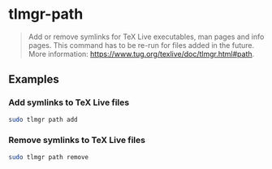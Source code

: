 # tlmgr-path

> Add or remove symlinks for TeX Live executables, man pages and info pages. This command has to be re-run for files added in the future. More information: <https://www.tug.org/texlive/doc/tlmgr.html#path>.

## Examples

### Add symlinks to TeX Live files

```bash
sudo tlmgr path add
```

### Remove symlinks to TeX Live files

```bash
sudo tlmgr path remove
```
